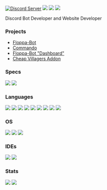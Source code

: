 [![Discord Server](https://img.shields.io/discord/765209036572196904?style=for-the-badge)](https://discord.com/invite/JcPQm875q6) <img src="https://img.shields.io/github/stars/xRBzfeGQvu?style=for-the-badge"/> <img src="https://img.shields.io/github/sponsors/xRBzfeGQvu?style=for-the-badge"/> <img src ="https://img.shields.io/github/followers/xRBzfeGQvu?style=for-the-badge"/>

Discord Bot Developer and Website Developer

### Projects
- [Floppa-Bot](https://top.gg/bot/778275176072347659/)
- [Commando](https://github.com/xRBzfeGQvu/Commando)
- [Floppa-Bot "Dashboard"](https://xrbzfegqvu.github.io/)
- [Cheap Villagers Addon](https://mcpedl.com/cheap-villagers-addon/)

### Specs
<img src="https://img.shields.io/badge/NVIDIA-GTX1650-76B900?style=for-the-badge&logo=nvidia&logoColor=white"/> <img src="https://img.shields.io/badge/Intel-Core_i7_2nd_Gen-0071C5?style=for-the-badge&logo=intel&logoColor=white"/>

### Languages
<img src="https://img.shields.io/badge/HTML5-E34F26?style=for-the-badge&logo=html5&logoColor=white"/>
<img src="https://img.shields.io/badge/CSS3-1572B6?style=for-the-badge&logo=css3&logoColor=white"/>
<img src="https://img.shields.io/badge/JavaScript-323330?style=for-the-badge&logo=javascript&logoColor=F7DF1E"/>
<img src="https://img.shields.io/badge/TypeScript-007ACC?style=for-the-badge&logo=typescript&logoColor=white"/>
<img src="https://img.shields.io/badge/Python-14354C?style=for-the-badge&logo=python&logoColor=white"/>
<img src="https://img.shields.io/badge/Lua-2C2D72?style=for-the-badge&logo=lua&logoColor=white"/>
<img src="https://img.shields.io/badge/Dockerfile-252d6e?style=for-the-badge&logo=docker&logoColor=white"/>
<img src="https://img.shields.io/badge/Shell-95d64f?style=for-the-badge&logo=shell&logoColor=white"/>
<img src="https://img.shields.io/badge/C%23-77c957?style=for-the-badge&logo=c-sharp&logoColor=white"/>

### OS
<img src ="https://img.shields.io/badge/Android-3DDC84?style=for-the-badge&logo=android&logoColor=white"/>
<img src ="https://img.shields.io/badge/Windows-0078D6?style=for-the-badge&logo=windows&logoColor=white"/>
<img src ="https://img.shields.io/badge/Ubuntu-E95420?style=for-the-badge&logo=ubuntu&logoColor=white"/>

### IDEs
<img src="https://img.shields.io/badge/Visual_Studio_Code-0078D4?style=for-the-badge&logo=visual%20studio%20code&logoColor=white"/>
<img src="https://img.shields.io/badge/Visual_Studio_2019-5C2D91?style=for-the-badge&logo=visual%20studio&logoColor=white"/>

### Stats
<img src="https://github-readme-stats.vercel.app/api/top-langs/?username=xRBzfeGQvu&langs_count=8"/> <img src="https://github-readme-stats.vercel.app/api/wakatime?username=xRBzfeGQvu"/>
